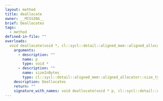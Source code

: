 ```yaml
---
layout: method
title: deallocate
owner: __MISSING__
brief: Deallocates
tags:
  - method
defined-in-file: ""
overloads:
  void deallocate(void *, cl::sycl::detail::aligned_mem::aligned_allocator::size_type):
    arguments:
      - description: ""
        name: p
        type: void *
      - description: ""
        name: sizeInBytes
        type: cl::sycl::detail::aligned_mem::aligned_allocator::size_type
    description: Deallocates
    return: ""
    signature_with_names: void deallocate(void * p, cl::sycl::detail::aligned_mem::aligned_allocator::size_type sizeInBytes)
---
```

